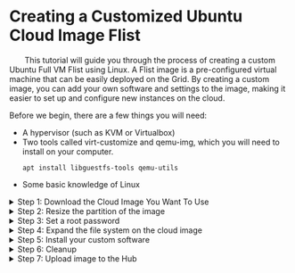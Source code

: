 # Creating a Customized Ubuntu Cloud Image Flist

&nbsp;&nbsp;&nbsp;&nbsp;&nbsp;&nbsp;&nbsp;This tutorial will guide you through the process of creating a custom Ubuntu Full VM Flist using Linux. A Flist image is a pre-configured virtual machine that can be easily deployed on the Grid. By creating a custom image, you can add your own software and settings to the image, making it easier to set up and configure new instances on the cloud.

Before we begin, there are a few things you will need:

- A hypervisor (such as KVM or Virtualbox)
- Two tools called virt-customize and qemu-img, which you will need to install on your computer.
	```
	apt install libguestfs-tools qemu-utils
	```
- Some basic knowledge of Linux

<details>
  <summary>Step 1: Download the Cloud Image You Want To Use</summary>
  
To start, you will need to download a cloud image of your choice. In this example, we will use Ubuntu 20.04. You can download the image by visiting this [link:](https://cloud-images.ubuntu.com/focal/current/focal-server-cloudimg-amd64.img)

or with 

```
wget https://cloud-images.ubuntu.com/focal/current/focal-server-cloudimg-amd64.img
```
</details>

<details>
  <summary>Step 2: Resize the partition of the image</summary>
  
The standard Ubuntu cloud image is 2.1GB in size. If you need more space for the software you will add later, you can use a tool called "qemu-img" to resize the partition of the image. To do this, open the command prompt and type the following command: 
```
qemu-img resize focal-server-cloudimg-amd64.img +1G
```
-  This will add 1GB to the image.
</details>

<details>
  <summary>Step 3: Set a root password</summary>
We need to set a root password so we can login to the VM console to set up our image. To do this, open the command prompt and type the following command: 
```
virt-customize -a ubuntu-20-04-amd64.img --root-password password:yourpassword
(replace "yourpassword" with the password of your choice)
```
</details>

<details>
  <summary>Step 4: Expand the file system on the cloud image</summary>
 Expanding the file system of an Ubuntu cloud image after using the qemu-img resize command can be done using the GParted partition editor tool. GParted is a graphical tool that allows you to view and modify the partitions on your disk.

- **1.) Mount the image:**

	You will need to mount the image to the qemu hypervisor. You can do this by running the command 
	```
	qemu-nbd -c /dev/nbdX your_image.img
	(replace X with the next available nbd device number and your_image.img with the actual name of your image file)
	```
		
	- the letter "X" is a placeholder for the next available nbd device number. To know what to use for "X", you can run the command 
	
		```
		ls /dev/nbd*
		```	
		This command will list all of the nbd devices that are currently available on your system. If you don't have any nbd devices connected, you can use "X" as 0. If you already have some nbd devices connected, you can use the next available number. For example, if you have /dev/nbd0 and /dev/nbd1 connected, you can use "X" as 2.

		Also, you could use a command such as 
		```
		ls /dev/nbd* | grep -o '[0-9]' | tail -1
		```
		to get the next available nbd device number. This command will list all nbd devices, pick only the numbers, and get the last one, so it will give you the next available one.

- **2.) Start GParted:**

	Once you have mounted the image, open a terminal and run the command 
	```
	sudo gparted /dev/nbdX" 
	(replace X with the nbd device number used in the previous step) to start GParted.
	```
- **3.) Select the cloud image:**

	In GParted, select the cloud image(the ext4 partition) from the device list, and right-click on it and choose ‘Resize/Move’.
![selectthecloudimage](https://user-images.githubusercontent.com/44621168/214429547-b1b8583f-4949-4f4e-9c5b-0c73e3b78f38.png)

- **4.) Expand the partition:**

	Move the used ‘partition space bar’ to the right to expand the file system.
![movepartcmb](https://user-images.githubusercontent.com/44621168/214430335-edf566da-8793-40ab-be5e-4caae247c81b.png)



- **5.) Apply the changes:**

	Then press ‘Resize/Move’, next the green check mark to apply the changes, confirm with ‘Apply’
![apply all operatiosn](https://user-images.githubusercontent.com/44621168/214429522-f19bd0a0-df8b-4aa3-80b7-3d5fc2fbebc3.png) 

By doing this, you will expand the partition and the file system on the cloud image.

- **6.) Unmount the image:**
	You can unmount the image by running the command "
	```
	qemu-nbd -d /dev/nbdX"
	(replace X with the nbd device number used in the previous step)
	```
It's worth noting that, depending on the size of the partition and the amount of data on it, this process may take some time, so it's best to be patient.


</details>

<details>
  <summary>Step 5: Install your custom software</summary>
 
To start the temporary VM for customizing the cloud image using the QEMU hypervisor, you will need to use the command line. The process is as follows:

- **1.) Open the command prompt or terminal on your computer.**

- **2.) Navigate to the location of the cloud image you downloaded earlier using the "cd" command.**

- **3.) Start and modify your image**
	you can use this command to start the virtual machine.
	```
	qemu-system-x86_64 -enable-kvm -m 2048 -hda your_image.img to start the virtual machine.
	```
	- -enable-kvm will enable hardware acceleration, -m 2048 will assign 2048MB of memory to the virtual machine, 
	- -hda your_image.img will specify the path to the cloud image you want to use.

	
	Once the virtual machine is running, you can use this command to check if the image is running.
	```
	qemu-monitor-command --hmp 'info block' 
	```
	

	To access the virtual machine console, you can use this  command 
	```
	qemu-system-x86_64 -enable-kvm -m 2048 -hda your_image.img -monitor stdio"
	```
	
</details>

<details>
  <summary>Step 6: Cleanup</summary>
  Once everything has been set up to your liking and before shutting down the vm, it's important to do some cleanup to ensure the image is secure and ready for deployment. The following are the steps you need to take via the VM console:

- **1.) Default the sshd config:**

	The first step is to default the sshd config file to remove any changes that were made to enable root login and password authentication. This is important to ensure that the image is secure when it's deployed on the grid.
	You can do this by running the command:

	```
	cp /etc/ssh/sshd_config_backup /etc/ssh/sshd_config
	```

	This command will copy the original sshd config file that was backed up earlier, replacing the current config file with the original.

- **2.) Remove ssh key files:**

	It's important to remove the ssh key files that were generated when enabling SSH, as they can be used to access the image remotely. You can remove these files by running the command:
	```
	rm /etc/ssh/ssh_host_*
	```
	This command will remove all files that start with "ssh_host_" in the /etc/ssh/ directory.

- **3.) Remove the directory /run/sshd:**

	The directory /run/sshd is used by the SSH daemon and it's important to remove it as well. You can remove this directory by running the command:
	```
	rm -r /run/sshd
	```

- **4.) Enable all required systemd services:**

	This step is important to ensure that your custom software or service will start automatically when the image boots. You can enable a systemd service by running the command:
	```
	systemctl enable your-service
	(replace "your-service" with the service name)
	```

- **5.) Check and enable the firewall:**

	It's important to check and enable the firewall to ensure the image is secure when it's deployed. You can check the firewall status by running the command:
	```
	ufw status
	```

	If the firewall is not enabled, you can enable it by running the command:

	```
	ufw enable
	```

- **6.) Change root password:**

	It's important to clear the root password to ensure the image is secure when it's deployed. You can clear the root password by running the command:
	```
	passwd -d "your User"
	```

- **7.) Clear bash history:**

	To ensure that your commands and configurations are not visible to others, it's important to clear the bash history for root and other users. You can clear the bash history for root

	by running the command:

	```
	echo "" > /root/.bash_history
	```
	This command will overwrite the .bash_history file with an empty string, effectively clearing it.

	If you have created other users on the VM, you will also need to clear their bash history by running the command:

	```
	echo "" > /home/username/.bash_history
	(replace "username" with the actual username)
	```

	It's also a good idea to logout of the VM console, log back in, and use a text editor such as Vim or Nano to edit the .bash_history file and put a space in front of the text editor command (so it’s not stored in the bash history when you logout). This can be done by running the command :

	```
	space + text editor command (ex: vim /root/.bash_history)
	```

	Once you have completed all the cleanup steps, you can shut down the VM and use the cloud image for deployment. Keep in mind that the image can be reused multiple times, and it's important to keep the image up-to-date and maintain the security of the image.
</details>

<details>
  <summary>Step 7: Upload image to the Hub</summary>
 
Once you have completed customizing the cloud image and have done the necessary cleanup, the next step is to package and upload the image to the Hub. The Hub is a centralized repository where you can store and share your custom images.

- **1.) Convert the image format:**

	You will need to convert the image format from qcow2 to raw using the command 
	```
	qemu-img convert -p -f qcow2 -O raw your_image.img image.raw"
	```

	This command will convert the image format and save the output as "image.raw", you must use this name for a full vm. 

- **2.) Create a tarball of the image:**

	Create a tarball of the image by running the command 
	```
	tar -czf name_of_release.tar.gz image.raw
	```
	This command will create a compressed archive file "name_of_release.tar.gz" of the image.raw file. you can name your image here this file name is not important.

- **3.) Upload the image to the Hub:**

	Once you have the tarball, you can upload it to the Hub by going to https://hub.grid.tf/ and use the upload feature. Once the upload is complete, you will be able to find the uploaded image in your personal repository https://hub.grid.tf/your-username.3bot

	It's worth noting that you should keep the image updated and maintain the security of the image to ensure that it's safe to use.

	Also, depending on the size of the image, the upload may take some time, so it's best to be patient and wait for the upload to complete.
</details>




